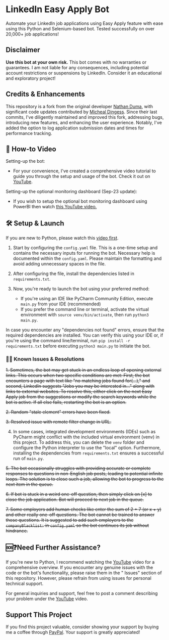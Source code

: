 # LinkedIn Easy Apply Bot

Automate your LinkedIn job applications using Easy Apply feature with ease using this Python and Selenium-based bot.
Tested successfully on over 20,000+ job applications!

## Disclaimer

**Use this bot at your own risk.** This bot comes with no warranties or guarantees. I am not liable for any
consequences, including potential account restrictions or suspensions by LinkedIn. Consider it an educational and
exploratory project!

## Credits & Enhancements

This repository is a fork from the original developer [Nathan Duma](https://github.com/NathanDuma), with significant
code updates contributed by [Micheal Dingess](https://github.com/madingess/). Since their last commits, I've diligently
maintained and improved this fork, addressing bugs, introducing new features, and enhancing the user experience.
Notably, I've added the option to log application submission dates and times for performance tracking.

## 🎥 How-to Video

Setting-up the bot:

* For your convenience, I've created a comprehensive video tutorial to guide you through the setup and usage of the bot.
Check it out on [YouTube](https://youtu.be/IXflenwJzhQ).

Setting-up the optional monitoring dashboard (Sep-23 update):

* If you wish to setup the optional bot monitoring dashboard using PowerBI then watch [this YouTube video.](https://youtu.be/4LH8WTrMCxw)

## 🛠️ Setup & Launch

If you are new to Python, please watch this [video first](https://youtu.be/IXflenwJzhQ).

1. Start by configuring the `config.yaml` file. This is a one-time setup and contains the necessary inputs for running
   the bot. Necessary help is documented within the `config.yaml`. Please maintain the formatting and avoid adding
   unnecessary spaces in the file.
2. After configuring the file, install the dependencies listed in `requirements.txt`.

3. Now, you're ready to launch the bot using your preferred method:

    - If you're using an IDE like PyCharm Community Edition, execute `main.py` from your IDE (recommended)
    - If you prefer the command line or terminal, activate the virtual environment with `source venv/bin/activate`, then
      run `python3 main.py`.

In case you encounter any "dependencies not found" errors, ensure that the required dependencies are installed. You can
verify this using your IDE or, if you're using the command line/terminal, run `pip install -r requirements.txt` before
executing `python3 main.py` to initiate the bot.

### 🐞🔧 Known Issues & Resolutions

~~1. Sometimes, the bot may get stuck in an endless loop of opening external links. This occurs when two specific
   conditions are met: First, the bot encounters a page with text like "no matching jobs found for(...)," and second,
   LinkedIn suggests "Jobs you may be interested in..." along with links to external websites. To resolve this, either
   click on the next Easy Apply job from the suggestions or modify the search keywords while the bot is active. If all
   else fails, restarting the bot is an option.~~

~~2. Random "stale element" errors have been fixed.~~

~~3. Resolved issue with remote filter change in URL.~~

4. In some cases, integrated development environments (IDEs) such as PyCharm might conflict with the included virtual
   environment (venv) in this project. To address this, you can delete the `venv` folder and configure the Python
   interpreter to use the "local" option. Furthermore, installing the dependencies from `requirements.txt` ensures a
   successful run of `main.py`.

~~5. The bot occasionally struggles with providing accurate or complete responses to questions in non-English job posts,
   leading to potential infinite loops. The solution is to close such a job, allowing the bot to progress to the next
   item in the queue.~~

~~6. If bot is stuck in a weird one-off question, then simply click on [x] to close the job application. Bot will proceed
   to next job in the queue.~~
   
~~7.  Some employers add human checks like enter the sum of 2 + 7 (or x + y) and other really one-off questions. The bot
    cannot be trained to answer those questions. It is suggested to add such employers to the `companyBlacklist:` in
    `config.yaml` so the bot continues its job without hindrance.~~

## 🆘❓Need Further Assistance?

If you're new to Python, I recommend watching the [YouTube](https://youtu.be/IXflenwJzhQ) video for a comprehensive
overview. If you encounter any genuine issues with the code or the bot's functionality, please raise them in the "
Issues" section of this repository. However, please refrain from using issues for personal technical support.

For general inquiries and support, feel free to post a comment describing your problem under
the [YouTube](https://youtu.be/IXflenwJzhQ) video.

## Support This Project

If you find this project valuable, consider showing your support by buying me a coffee through
[PayPal](https://paypal.me/voidbydefault). Your support is greatly appreciated!
